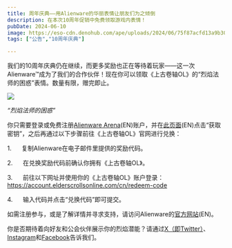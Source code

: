 ```yaml
---
title: 周年庆典——用Alienware的华丽表情让朋友们为之倾倒
description: 在本次10周年促销中免费领取游戏内表情！
pubDate: 2024-06-10
image: https://eso-cdn.denohub.com/ape/uploads/2024/06/75f87acfd13a9b3038f589a209fef51b.jpg
tags: ["公告","10周年庆典"]

---
```


我们的10周年庆典仍在继续，而更多奖励也正在等待着玩家——这一次Alienware™成为了我们的合作伙伴！现在你可以领取《上古卷轴OL》的“烈焰法师的困惑”表情。数量有限，赠完即止。

![](https://eso-cdn.denohub.com/ape/uploads/2024/06/c1f3631b9b3d003cf7deb703be00de71.jpg)

<p class="text-gray-500 text-sm text-center"><i>“烈焰法师的困惑”</i></p>

你只需要登录或免费注册[Alienware Arena](https://www.alienwarearena.com/ucf/show/2171337/boards/contest-and-giveaways-global/Giveaway/the-elder-scrolls-online-pyromancers-quandary-emote-key-giveaway)(EN)账户，并在[此页面](https://www.alienwarearena.com/ucf/show/2171337/boards/contest-and-giveaways-global/Giveaway/the-elder-scrolls-online-pyromancers-quandary-emote-key-giveaway)(EN)点击“获取密钥”，之后再通过以下步骤前往《上古卷轴OL》官网进行兑换：

1.      复制Alienware在电子邮件里提供的奖励代码。

2.      在兑换奖励代码前确认你拥有《上古卷轴OL》。

3.      前往以下网址并使用你的《上古卷轴OL》账户登录：<https://account.elderscrollsonline.com/cn/redeem-code>

4.      输入代码并点击“兑换代码”即可提交。

如需注册参与，或是了解详情并寻求支持，请访问Alienware的[官方网站](http://www.aw.gg/arena)(EN)。

你是否期待着向好友和公会伙伴展示你的烈焰潜能？请通过[X（即Twitter）](https://twitter.com/TESOnline)、[Instagram](https://www.instagram.com/elderscrollsonline/)和[Facebook](https://www.facebook.com/elderscrollsonline)告诉我们。
